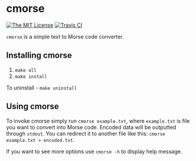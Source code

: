 # cmorse
[![The MIT License](https://img.shields.io/badge/license-MIT-orange.svg?style=flat-square)](http://opensource.org/licenses/MIT)
[![Travis CI](https://img.shields.io/travis/Jacajack/cmorse.svg?style=flat-square)](https://travis-ci.org/Jacajack/cmorse)

`cmorse` is a simple text to Morse code converter.

## Installing cmorse
1. `make all`
2. `make install`

To uninstall - `make uninstall`

## Using cmorse
To invoke cmorse simply run `cmorse example.txt`, where `example.txt` is file you want to convert into Morse code.
Encoded data will be outputted through `stdout`. You can redirect it to another file like this: `cmorse example.txt > encoded.txt`.

If you want to see more options use `cmorse -h` to display help message.
